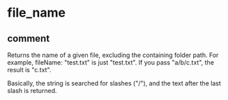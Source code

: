 # file_name
## comment

Returns the name of a given file, excluding the containing folder path.
For example, fileName: "test.txt" is just "test.txt".
If you pass "a/b/c.txt", the result is "c.txt".

Basically, the string is searched for slashes ("/"), and the text after the last slash is returned.